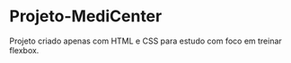 # Projeto-MediCenter
 Projeto criado apenas com HTML e CSS para estudo com foco em treinar flexbox.
